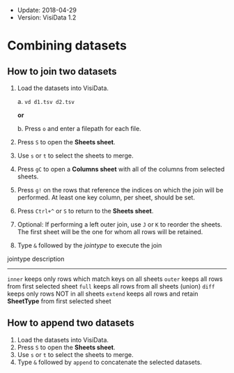 - Update: 2018-04-29
- Version: VisiData 1.2

# Combining datasets

## How to join two datasets

1.  Load the datasets into VisiData.

    a. `vd d1.tsv d2.tsv`

    **or**

    b. Press `o` and enter a filepath for each file.

2. Press `S` to open the **Sheets sheet**.
3. Use `s` or `t` to select the sheets to merge.
4. Press `gC` to open a **Columns sheet** with all of the columns from selected sheets.
5. Press `g!` on the rows that reference the indices on which the join will be performed. At least one key column, per sheet, should be set.
6. Press `Ctrl+^` or `S` to return to the **Sheets sheet**.
7. Optional: If performing a left outer join, use `J` or `K` to reorder the sheets. The first sheet will be the one for whom all rows will be retained.
8. Type `&` followed by the *jointype* to execute the join

jointype            description
---------           -------------
`inner`             keeps only rows which match keys on all sheets
`outer`             keeps all rows from first selected sheet
`full`              keeps all rows from all sheets (union)
`diff`              keeps only rows NOT in all sheets
`extend`            keeps all rows and retain **SheetType** from first selected sheet

## How to append two datasets

1. Load the datasets into VisiData.
2. Press `S` to open the **Sheets sheet**.
3. Use `s` or `t` to select the sheets to merge.
4. Type `&` followed by `append` to concatenate the selected datasets.
